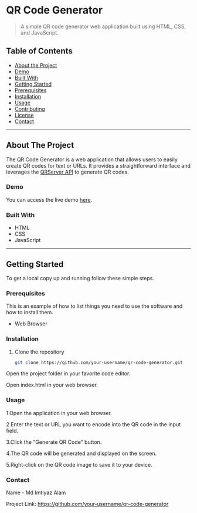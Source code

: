 # QR Code Generator
> A simple QR code generator web application built using HTML, CSS, and JavaScript.

## Table of Contents

- [About the Project](#about-the-project)
- [Demo](#demo)
- [Built With](#built-with)
- [Getting Started](#getting-started)
- [Prerequisites](#prerequisites)
- [Installation](#installation)
- [Usage](#usage)
- [Contributing](#contributing)
- [License](#license)
- [Contact](#contact)

---

## About The Project

The QR Code Generator is a web application that allows users to easily create QR codes for text or URLs. It provides a straightforward interface and leverages the [QRServer API](https://api.qrserver.com/) to generate QR codes.

### Demo

You can access the live demo [here](#insert-link-to-live-demo).

### Built With

- HTML
- CSS
- JavaScript

---

## Getting Started

To get a local copy up and running follow these simple steps.

### Prerequisites

This is an example of how to list things you need to use the software and how to install them.

- Web Browser

### Installation

1. Clone the repository

   ```sh
   git clone https://github.com/your-username/qr-code-generator.git

Open the project folder in your favorite code editor.

Open index.html in your web browser.

### Usage
1.Open the application in your web browser.

2.Enter the text or URL you want to encode into the QR code in the input field.

3.Click the "Generate QR Code" button.

4.The QR code will be generated and displayed on the screen.

5.Right-click on the QR code image to save it to your device.


### Contact
Name - Md Imtiyaz Alam

Project Link: https://github.com/your-username/qr-code-generator
